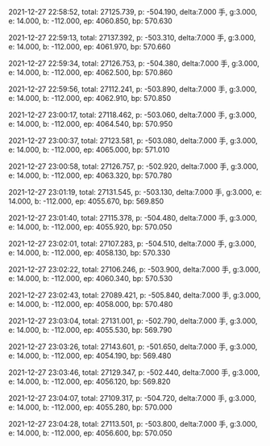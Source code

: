 2021-12-27 22:58:52, total: 27125.739, p: -504.190, delta:7.000 手, g:3.000, e: 14.000, b: -112.000, ep: 4060.850, bp: 570.630

2021-12-27 22:59:13, total: 27137.392, p: -503.310, delta:7.000 手, g:3.000, e: 14.000, b: -112.000, ep: 4061.970, bp: 570.660

2021-12-27 22:59:34, total: 27126.753, p: -504.380, delta:7.000 手, g:3.000, e: 14.000, b: -112.000, ep: 4062.500, bp: 570.860

2021-12-27 22:59:56, total: 27112.241, p: -503.890, delta:7.000 手, g:3.000, e: 14.000, b: -112.000, ep: 4062.910, bp: 570.850

2021-12-27 23:00:17, total: 27118.462, p: -503.060, delta:7.000 手, g:3.000, e: 14.000, b: -112.000, ep: 4064.540, bp: 570.950

2021-12-27 23:00:37, total: 27123.581, p: -503.080, delta:7.000 手, g:3.000, e: 14.000, b: -112.000, ep: 4065.000, bp: 571.010

2021-12-27 23:00:58, total: 27126.757, p: -502.920, delta:7.000 手, g:3.000, e: 14.000, b: -112.000, ep: 4063.320, bp: 570.780

2021-12-27 23:01:19, total: 27131.545, p: -503.130, delta:7.000 手, g:3.000, e: 14.000, b: -112.000, ep: 4055.670, bp: 569.850

2021-12-27 23:01:40, total: 27115.378, p: -504.480, delta:7.000 手, g:3.000, e: 14.000, b: -112.000, ep: 4055.920, bp: 570.050

2021-12-27 23:02:01, total: 27107.283, p: -504.510, delta:7.000 手, g:3.000, e: 14.000, b: -112.000, ep: 4058.130, bp: 570.330

2021-12-27 23:02:22, total: 27106.246, p: -503.900, delta:7.000 手, g:3.000, e: 14.000, b: -112.000, ep: 4060.340, bp: 570.530

2021-12-27 23:02:43, total: 27089.421, p: -505.840, delta:7.000 手, g:3.000, e: 14.000, b: -112.000, ep: 4058.000, bp: 570.480

2021-12-27 23:03:04, total: 27131.001, p: -502.790, delta:7.000 手, g:3.000, e: 14.000, b: -112.000, ep: 4055.530, bp: 569.790

2021-12-27 23:03:26, total: 27143.601, p: -501.650, delta:7.000 手, g:3.000, e: 14.000, b: -112.000, ep: 4054.190, bp: 569.480

2021-12-27 23:03:46, total: 27129.347, p: -502.440, delta:7.000 手, g:3.000, e: 14.000, b: -112.000, ep: 4056.120, bp: 569.820

2021-12-27 23:04:07, total: 27109.317, p: -504.720, delta:7.000 手, g:3.000, e: 14.000, b: -112.000, ep: 4055.280, bp: 570.000

2021-12-27 23:04:28, total: 27113.501, p: -503.800, delta:7.000 手, g:3.000, e: 14.000, b: -112.000, ep: 4056.600, bp: 570.050